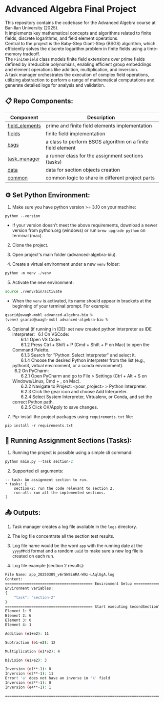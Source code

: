 # Advanced Algebra Final Project
This repository contains the codebase for the Advanced Algebra course at Bar-Ilan University (2025).<br>
It implements key mathematical concepts and algorithms related to finite fields, discrete logarithms, and field element operations.<br>
Central to the project is the Baby-Step Giant-Step (BSGS) algorithm, which efficiently solves the discrete logarithm problem in finite fields using a time-memory tradeoff.<br>
The `FiniteField` class models finite field extensions over prime fields defined by irreducible polynomials, enabling efficient group embeddings and element operations like addition, multiplication, and inversion.<br>
A task manager orchestrates the execution of complex field operations, utilizing abstraction to perform a range of mathematical computations and generate detailed logs for analysis and validation.

## 📋 Repo Components:

| Component         | Description                                                          |
| ----------------- | -------------------------------------------------------------------- |
| [field_elements](https://github.com/GalSarid21/advanced-algebra-biu/tree/main/src/field_elements/abstract_field_element.py) | prime and finite field elements implementation |
| [fields](https://github.com/GalSarid21/advanced-algebra-biu/tree/main/src/fields/finite_field.py) | finite field implementation |
| [bsgs](https://github.com/GalSarid21/advanced-algebra-biu/tree/main/src/bsgs.py) | a class to perform BSGS algorithm on a finite field element |
| [task_manager](https://github.com/GalSarid21/advanced-algebra-biu/tree/main/task_manager/task_manager.py) | a runner class for the assignment sections (tasks) |
| [data](https://github.com/GalSarid21/advanced-algebra-biu/tree/main/data/second_section.yaml) | data for section objects creation |
| [common](https://github.com/GalSarid21/advanced-algebra-biu/tree/main/common/entities.py) | common logic to share in different project parts |

## ⚙️ Set Python Environment:
1. Make sure you have python version >= 3.10 on your machine:
```python
python --version
```

* If your version doesn't meet the above requirements, download a newer version from python.org (windows) or run `brew upgrade python` on terminal (mac).

2. Clone the project.

3. Open project's main folder (advanced-algebra-biu).

4. Create a virtual environment under a new `venv` folder:
```python
python -m venv ./venv
```

5. Activate the new environment:
```bash
source ./venv/bin/activate
```

* When the `venv` is activated, its name should appear in brackets at the beginning of your terminal prompt. For example:
```bash
gsarid@swagh-mobl advanced-algebra-biu %
(venv) gsarid@swagh-mobl advanced-algebra-biu %
```

6. Optional (if running in IDE): set new created python interpreter as IDE interpreter:
&ensp;6.1 On VSCode:<br>
&emsp;&emsp;6.1.1 Open VS Code.<br>
&emsp;&emsp;6.1.2 Press Ctrl + Shift + P (Cmd + Shift + P on Mac) to open the Command Palette.<br>
&emsp;&emsp;6.1.3 Search for "Python: Select Interpreter" and select it.<br>
&emsp;&emsp;6.1.4 Choose the desired Python interpreter from the list (e.g., python3, virtual environment, or a conda environment).<br>
&ensp;6.2 On PyCharm:<br>
&emsp;&emsp;6.2.1 Open PyCharm and go to File > Settings (Ctrl + Alt + S on Windows/Linux, Cmd + , on Mac).<br>
&emsp;&emsp;6.2.2 Navigate to Project: <your_project> > Python Interpreter.<br>
&emsp;&emsp;6.2.3 Click the gear icon and choose Add Interpreter.<br>
&emsp;&emsp;6.2.4 Select System Interpreter, Virtualenv, or Conda, and set the correct Python path.<br>
&emsp;&emsp;6.2.5 Click OK/Apply to save changes.<br>

7. Pip-install the project packages using `requirements.txt` file:
```pip
pip install -r requirements.txt
```

## 🏃 Running Assignment Sections (Tasks):

1. Running the project is possible using a simple cli command:
```python
python main.py --task section-2
```

2. Supported cli arguments:
```description
-- task: An assignment section to run.
* tasks: [
    section-2: run the code relevant to section 2.
    run-all: run all the implemented sections.
]
```

## 📤 Outputs:

1. Task manager creates a log file avaliable in the `logs` directory.

2. The log file concentrate all the section test results.

3. Log file name would be the word `app` with the running date at the `yyyyMMdd` format and a random `uuid` to make sure a new log file is created on each run.

4. Log file example (section 2 results):
```bash
File Name: app_20250309_v6r5W8iARA-W9z-uAqlGgA.log
Content:
======================================== Environment Setup ========================================
Environment Variables:
{
    "task": "section-2"
}
======================================== Start executing SecondSectionTask ========================================
Element 1: 5
Element 2: 6
Element 3: 0
Element 4: 1

Addition (e1+e2): 11

Subtraction (e1-e2): 12

Multiplication (e1*e2): 4

Division (e1/e2): 3

Inversion (e1**-1): 8
Inversion (e2**-1): 11
Error! 'a' does not have an inverse in 'k' field
Inversion (e3**-1): 0
Inversion (e4**-1): 1

====================================================================================================
```
